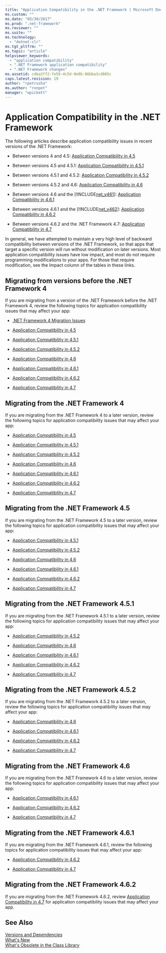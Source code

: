 ```yaml
---
title: "Application Compatibility in the .NET Framework | Microsoft Docs"
ms.custom: ""
ms.date: "03/30/2017"
ms.prod: ".net-framework"
ms.reviewer: ""
ms.suite: ""
ms.technology: 
  - "dotnet-clr"
ms.tgt_pltfrm: ""
ms.topic: "article"
helpviewer_keywords: 
  - "application compatibility"
  - ".NET Framework application compatibility"
  - ".NET Framework changes"
ms.assetid: c4ba3ff2-fe59-4c5d-9e0b-86bba3cd865c
caps.latest.revision: 19
author: "rpetrusha"
ms.author: "ronpet"
manager: "wpickett"
---
```

# Application Compatibility in the .NET Framework
The following articles describe application compatibility issues in recent versions of the .NET Framework:  
  
-   Between versions 4 and 4.5: [Application Compatibility in 4.5](../../../docs/framework/migration-guide/application-compatibility-in-the-net-framework-4-5.md)  
  
-   Between versions 4.5 and 4.5.1: [Application Compatibility in 4.5.1](../../../docs/framework/migration-guide/application-compatibility-in-the-net-framework-4-5-1.md)  
  
-   Between versions 4.5.1 and 4.5.2: [Application Compatibility in 4.5.2](../../../docs/framework/migration-guide/application-compatibility-in-the-net-framework-4-5-2.md)  
  
-   Between versions 4.5.2 and 4.6: [Application Compatibility in 4.6](../../../docs/framework/migration-guide/application-compatibility-in-the-net-framework-4-6.md)  
  
-   Between versions 4.6 and the [!INCLUDE[net_v461](../../../includes/net-v461-md.md)]: [Application Compatibility in 4.6.1](../../../docs/framework/migration-guide/application-compatibility-in-the-net-framework-4-6-1.md)  
  
-   Between versions 4.6.1 and the [!INCLUDE[net_v462](../../../includes/net-v462-md.md)]: [Application Compatibility in 4.6.2](../../../docs/framework/migration-guide/application-compatibility-in-the-net-framework-4-6-2.md)  

- Between versions 4.6.2 and the .NET Framework 4.7: [Application Compatibility in 4.7](../../../docs/framework/migration-guide/application-compatibility-in-the-net-framework-4-7.md)  

In general, we have attempted to maintain a very high level of backward compatibility between versions of the .NET Framework, so that apps that target a specific version will run without modification on later versions. Most application compatibility issues have low impact, and most do not require programming modifications to your apps. For those that require modification, see the Impact column of the tables in these links.  
  
## Migrating from versions before the .NET Framework 4
  
 If you are migrating from a version of the .NET Framework before the .NET Framework 4, review the following topics for application compatibility issues that may affect your app:  
  
-   [.NET Framework 4 Migration Issues](../../../docs/framework/migration-guide/net-framework-4-migration-issues.md)  
  
-   [Application Compatibility in 4.5](../../../docs/framework/migration-guide/application-compatibility-in-the-net-framework-4-5.md)  
  
-   [Application Compatibility in 4.5.1](../../../docs/framework/migration-guide/application-compatibility-in-the-net-framework-4-5-1.md)  
  
-   [Application Compatibility in 4.5.2](../../../docs/framework/migration-guide/application-compatibility-in-the-net-framework-4-5-2.md)  
  
-   [Application Compatibility in 4.6](../../../docs/framework/migration-guide/application-compatibility-in-the-net-framework-4-6.md)  
  
-   [Application Compatibility in 4.6.1](../../../docs/framework/migration-guide/application-compatibility-in-the-net-framework-4-6-1.md)  
  
-   [Application Compatibility in 4.6.2](../../../docs/framework/migration-guide/application-compatibility-in-the-net-framework-4-6-2.md)  

- [Application Compatibility in 4.7](../../../docs/framework/migration-guide/application-compatibility-in-the-net-framework-4-7.md)
  
## Migrating from the .NET Framework 4  

If you are migrating from the .NET Framework 4 to a later version, review the following topics for application compatibility issues that may affect your app:  
  
-   [Application Compatibility in 4.5](../../../docs/framework/migration-guide/application-compatibility-in-the-net-framework-4-5.md)  
  
-   [Application Compatibility in 4.5.1](../../../docs/framework/migration-guide/application-compatibility-in-the-net-framework-4-5-1.md)  
  
-   [Application Compatibility in 4.5.2](../../../docs/framework/migration-guide/application-compatibility-in-the-net-framework-4-5-2.md)  
  
-   [Application Compatibility in 4.6](../../../docs/framework/migration-guide/application-compatibility-in-the-net-framework-4-6.md)  
  
-   [Application Compatibility in 4.6.1](../../../docs/framework/migration-guide/application-compatibility-in-the-net-framework-4-6-1.md)  
  
-   [Application Compatibility in 4.6.2](../../../docs/framework/migration-guide/application-compatibility-in-the-net-framework-4-6-2.md)  

- [Application Compatibility in 4.7](../../../docs/framework/migration-guide/application-compatibility-in-the-net-framework-4-7.md)
  
## Migrating from the .NET Framework 4.5  
 If you are migrating from the .NET Framework 4.5 to a later version, review the following topics for application compatibility issues that may affect your app:  
  
-   [Application Compatibility in 4.5.1](../../../docs/framework/migration-guide/application-compatibility-in-the-net-framework-4-5-1.md)  
  
-   [Application Compatibility in 4.5.2](../../../docs/framework/migration-guide/application-compatibility-in-the-net-framework-4-5-2.md)  
  
-   [Application Compatibility in 4.6](../../../docs/framework/migration-guide/application-compatibility-in-the-net-framework-4-6.md)  
  
-   [Application Compatibility in 4.6.1](../../../docs/framework/migration-guide/application-compatibility-in-the-net-framework-4-6-1.md)  
  
-   [Application Compatibility in 4.6.2](../../../docs/framework/migration-guide/application-compatibility-in-the-net-framework-4-6-2.md)  

- [Application Compatibility in 4.7](../../../docs/framework/migration-guide/application-compatibility-in-the-net-framework-4-7.md)
  
## Migrating from the .NET Framework 4.5.1  

 If you are migrating from the .NET Framework 4.5.1 to a later version, review the following topics for application compatibility issues that may affect your app:  
  
-   [Application Compatibility in 4.5.2](../../../docs/framework/migration-guide/application-compatibility-in-the-net-framework-4-5-2.md)  
  
-   [Application Compatibility in 4.6](../../../docs/framework/migration-guide/application-compatibility-in-the-net-framework-4-6.md)  
  
-   [Application Compatibility in 4.6.1](../../../docs/framework/migration-guide/application-compatibility-in-the-net-framework-4-6-1.md)  
  
-   [Application Compatibility in 4.6.2](../../../docs/framework/migration-guide/application-compatibility-in-the-net-framework-4-6-2.md)  

- [Application Compatibility in 4.7](../../../docs/framework/migration-guide/application-compatibility-in-the-net-framework-4-7.md)
  
## Migrating from the .NET Framework 4.5.2  
 If you are migrating from the .NET Framework 4.5.2 to a later version, review the following topics for application compatibility issues that may affect your app:  
  
-   [Application Compatibility in 4.6](../../../docs/framework/migration-guide/application-compatibility-in-the-net-framework-4-6.md)  
  
-   [Application Compatibility in 4.6.1](../../../docs/framework/migration-guide/application-compatibility-in-the-net-framework-4-6-1.md)  
  
-   [Application Compatibility in 4.6.2](../../../docs/framework/migration-guide/application-compatibility-in-the-net-framework-4-6-2.md)  

- [Application Compatibility in 4.7](../../../docs/framework/migration-guide/application-compatibility-in-the-net-framework-4-7.md)
  
## Migrating from the .NET Framework 4.6  
 If you are migrating from the .NET Framework 4.6 to a later version, review the following topics for application compatibility issues that may affect your app:  
  
-   [Application Compatibility in 4.6.1](../../../docs/framework/migration-guide/application-compatibility-in-the-net-framework-4-6-1.md)  
  
-   [Application Compatibility in 4.6.2](../../../docs/framework/migration-guide/application-compatibility-in-the-net-framework-4-6-2.md)  

- [Application Compatibility in 4.7](../../../docs/framework/migration-guide/application-compatibility-in-the-net-framework-4-7.md)
  
## Migrating from the .NET Framework 4.6.1  
 If you are migrating from the .NET Framework 4.6.1, review the following topics for application compatibility issues that may affect your app:
 
- [Application Compatibility in 4.6.2](../../../docs/framework/migration-guide/application-compatibility-in-the-net-framework-4-6-2.md)

- [Application Compatibility in 4.7](../../../docs/framework/migration-guide/application-compatibility-in-the-net-framework-4-7.md)  

## Migrating from the .NET Framework 4.6.2

If you are migrating from the .NET Framework 4.6.2, review [Application Compatibility in 4.7](../../../docs/framework/migration-guide/application-compatibility-in-the-net-framework-4-7.md) for application compatibility issues that may affect your app.  

## See Also  
 [Versions and Dependencies](../../../docs/framework/migration-guide/versions-and-dependencies.md)   
 [What's New](../../../docs/framework/whats-new/index.md)   
 [What's Obsolete in the Class Library](../../../docs/framework/whats-new/whats-obsolete.md)
